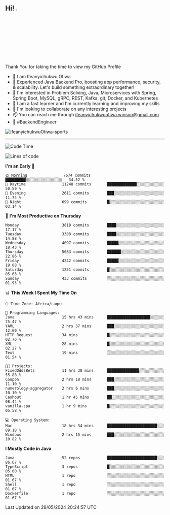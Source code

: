 <!-- BLOG-POST-LIST:START --><!-- BLOG-POST-LIST:END -->

## Hi! <img src="https://media.giphy.com/media/hvRJCLFzcasrR4ia7z/giphy.gif" width="4%"> 

Thank You for taking the time to view my GitHub Profile

- 👋 I am Ifeanyichukwu Otiwa
- 🚀 Experienced Java Backend Pro, boosting app performance, security, & scalability. Let's build something extraordinary together!
- 👀 I'm interested in Problem Solving, Java, Microservices with Spring, Spring Boot, MySQL, gRPC, REST, Kafka, git, Docker, and Kubernetes
- 🌱 I am a fast learner and I'm currently learning and improving my skills
- 💞️ I'm looking to collaborate on any interesting projects
- 📫 You can reach me through ifeanyichukwuotiwa.winson@gmail.com
- 🚀 #BackendEngineer

<p align="left" marginTop="10px"> <img src="https://komarev.com/ghpvc/?username=ifeanyichukwuOtiwa-sports&label=Profile%20views&color=0e75b6&style=for-the-badge" alt="ifeanyichukwuOtiwa-sports" /> </p>

***

<!--START_SECTION:waka-->
![Code Time](http://img.shields.io/badge/Code%20Time-2%2C577%20hrs%2010%20mins-blue)

![Lines of code](https://img.shields.io/badge/From%20Hello%20World%20I%27ve%20Written-5.7%20million%20lines%20of%20code-blue)

**I'm an Early 🐤** 

```text
🌞 Morning                7674 commits        █████████░░░░░░░░░░░░░░░░   34.52 % 
🌆 Daytime                11248 commits       █████████████░░░░░░░░░░░░   50.59 % 
🌃 Evening                2611 commits        ███░░░░░░░░░░░░░░░░░░░░░░   11.74 % 
🌙 Night                  699 commits         █░░░░░░░░░░░░░░░░░░░░░░░░   03.14 % 
```
📅 **I'm Most Productive on Thursday** 

```text
Monday                   3818 commits        ████░░░░░░░░░░░░░░░░░░░░░   17.17 % 
Tuesday                  3308 commits        ████░░░░░░░░░░░░░░░░░░░░░   14.88 % 
Wednesday                4097 commits        █████░░░░░░░░░░░░░░░░░░░░   18.43 % 
Thursday                 5083 commits        ██████░░░░░░░░░░░░░░░░░░░   22.86 % 
Friday                   4242 commits        █████░░░░░░░░░░░░░░░░░░░░   19.08 % 
Saturday                 1251 commits        █░░░░░░░░░░░░░░░░░░░░░░░░   05.63 % 
Sunday                   433 commits         ░░░░░░░░░░░░░░░░░░░░░░░░░   01.95 % 
```


📊 **This Week I Spent My Time On** 

```text
🕑︎ Time Zone: Africa/Lagos

💬 Programming Languages: 
Java                     15 hrs 43 mins      ███████████████████░░░░░░   75.47 % 
YAML                     2 hrs 37 mins       ███░░░░░░░░░░░░░░░░░░░░░░   12.60 % 
HTTP Request             34 mins             █░░░░░░░░░░░░░░░░░░░░░░░░   02.76 % 
XML                      28 mins             █░░░░░░░░░░░░░░░░░░░░░░░░   02.27 % 
Text                     19 mins             ░░░░░░░░░░░░░░░░░░░░░░░░░   01.54 % 

🐱‍💻 Projects: 
FixedOddsBets            11 hrs 38 mins      ██████████████░░░░░░░░░░░   55.88 % 
Coupon                   2 hrs 18 mins       ███░░░░░░░░░░░░░░░░░░░░░░   11.10 % 
numerology-aggregator    2 hrs 6 mins        ███░░░░░░░░░░░░░░░░░░░░░░   10.10 % 
Cashout                  1 hr 45 mins        ██░░░░░░░░░░░░░░░░░░░░░░░   08.44 % 
vanilla-spa              1 hr 9 mins         █░░░░░░░░░░░░░░░░░░░░░░░░   05.58 % 

💻 Operating System: 
Mac                      18 hrs 34 mins      ██████████████████████░░░   89.18 % 
Windows                  2 hrs 15 mins       ███░░░░░░░░░░░░░░░░░░░░░░   10.82 % 
```

**I Mostly Code in Java** 

```text
Java                     52 repos            ██████████████████████░░░   86.67 % 
TypeScript               3 repos             █░░░░░░░░░░░░░░░░░░░░░░░░   05.00 % 
HTML                     1 repo              ░░░░░░░░░░░░░░░░░░░░░░░░░   01.67 % 
Shell                    1 repo              ░░░░░░░░░░░░░░░░░░░░░░░░░   01.67 % 
Dockerfile               1 repo              ░░░░░░░░░░░░░░░░░░░░░░░░░   01.67 % 
```




 Last Updated on 29/05/2024 20:24:57 UTC
<!--END_SECTION:waka-->

<!--
<p align="center">
![trophy](https://github-profile-trophy.vercel.app/?username=ifeanyichukwuOtiwa-sports&theme=onedark) (https://github.com/ryo-ma/github-profile-trophy)
</p>
-->

<!---
ifeanyi-otiwa/ifeanyi-otiwa is a ✨ special ✨ repository because its `README.md` (this file) appears on your GitHub profile.
You can click the Preview link to take a look at your changes.
--->
